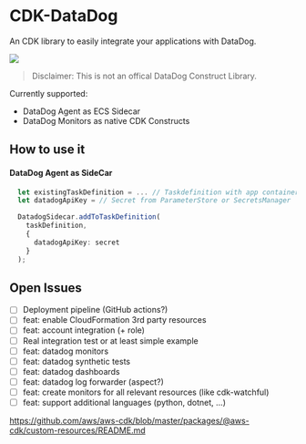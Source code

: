 # CDK-DataDog

An CDK library to easily integrate your applications with DataDog.

![](https://github.com/pgarbe/cdk-datadog/workflows/Build/badge.svg)

> Disclaimer: This is not an offical DataDog Construct Library. 

Currently supported:
* DataDog Agent as ECS Sidecar
* DataDog Monitors as native CDK Constructs


## How to use it

#### DataDog Agent as SideCar

```typescript
  let existingTaskDefinition = ... // Taskdefinition with app container
  let datadogApiKey = // Secret from ParameterStore or SecretsManager

  DatadogSidecar.addToTaskDefinition(
    taskDefinition, 
    {
      datadogApiKey: secret
    }
  );

```

## Open Issues
- [ ] Deployment pipeline (GitHub actions?)
- [ ] feat: enable CloudFormation 3rd party resources 
- [ ] feat: account integration (+ role)
- [ ] Real integration test or at least simple example
- [ ] feat: datadog monitors
- [ ] feat: datadog synthetic tests
- [ ] feat: datadog dashboards
- [ ] feat: datadog log forwarder (aspect?)
- [ ] feat: create monitors for all relevant resources (like cdk-watchful)
- [ ] feat: support additional languages (python, dotnet, ...)

https://github.com/aws/aws-cdk/blob/master/packages/@aws-cdk/custom-resources/README.md
